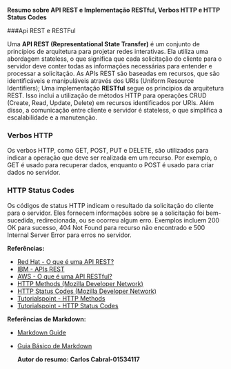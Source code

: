 **Resumo sobre API REST e Implementação RESTful, Verbos HTTP e HTTP Status Codes**

###Api REST e RESTFul

Uma **API REST (Representational State Transfer)** é um conjunto de princípios de arquitetura para projetar redes interativas. Ela utiliza uma abordagem stateless, o que significa que cada solicitação do cliente para o servidor deve conter todas as informações necessárias para entender e processar a solicitação. As APIs REST são baseadas em recursos, que são identificáveis e manipuláveis através dos URIs (Uniform Resource Identifiers); Uma implementação **RESTful** segue os princípios da arquitetura REST. Isso inclui a utilização de métodos HTTP para operações CRUD (Create, Read, Update, Delete) em recursos identificados por URIs. Além disso, a comunicação entre cliente e servidor é stateless, o que simplifica a escalabilidade e a manutenção.


### Verbos HTTP

Os verbos HTTP, como GET, POST, PUT e DELETE, são utilizados para indicar a operação que deve ser realizada em um recurso. Por exemplo, o GET é usado para recuperar dados, enquanto o POST é usado para criar dados no servidor.

### HTTP Status Codes

Os códigos de status HTTP indicam o resultado da solicitação do cliente para o servidor. Eles fornecem informações sobre se a solicitação foi bem-sucedida, redirecionada, ou se ocorreu algum erro. Exemplos incluem 200 OK para sucesso, 404 Not Found para recurso não encontrado e 500 Internal Server Error para erros no servidor.

**Referências:**
- [Red Hat - O que é uma API REST?](https://www.redhat.com/pt-br/topics/api/what-is-a-rest-api)
- [IBM - APIs REST](https://www.ibm.com/br-pt/topics/rest-apis)
- [AWS - O que é uma API RESTful?](https://aws.amazon.com/pt/what-is/restful-api/)
- [HTTP Methods (Mozilla Developer Network)](https://developer.mozilla.org/pt-BR/docs/Web/HTTP/Methods)
- [HTTP Status Codes (Mozilla Developer Network)](https://developer.mozilla.org/en-US/docs/Web/HTTP/Status)
- [Tutorialspoint - HTTP Methods](https://www.tutorialspoint.com/http/http_methods.htm)
- [Tutorialspoint - HTTP Status Codes](https://www.tutorialspoint.com/http/http_status_codes.htm)

**Referências de Markdown:**
- [Markdown Guide](https://www.markdownguide.org/)
- [Guia Básico de Markdown](https://docs.pipz.com/central-de-ajuda/learning-center/guia-basico-de-markdown#open)

  **Autor do resumo: Carlos Cabral-01534117**
